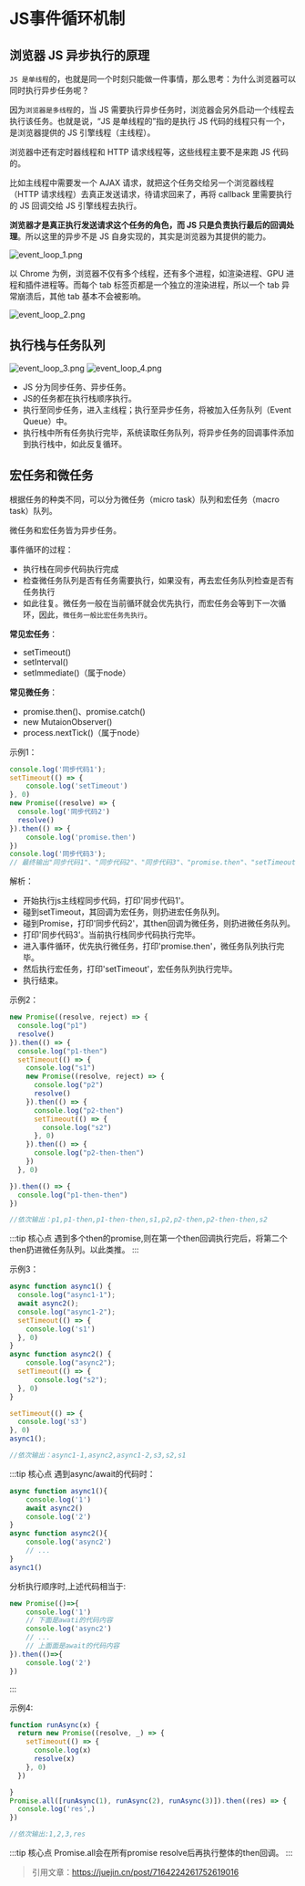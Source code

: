# JS事件循环机制


## 浏览器 JS 异步执行的原理

`JS 是单线程`的，也就是同一个时刻只能做一件事情，那么思考：为什么浏览器可以同时执行异步任务呢？

因为`浏览器是多线程`的，当 JS 需要执行异步任务时，浏览器会另外启动一个线程去执行该任务。也就是说，“JS 是单线程的”指的是执行 JS 代码的线程只有一个，是浏览器提供的 JS 引擎线程（主线程）。

浏览器中还有定时器线程和 HTTP 请求线程等，这些线程主要不是来跑 JS 代码的。

比如主线程中需要发一个 AJAX 请求，就把这个任务交给另一个浏览器线程（HTTP 请求线程）去真正发送请求，待请求回来了，再将 callback 里需要执行的 JS 回调交给 JS 引擎线程去执行。

**浏览器才是真正执行发送请求这个任务的角色，而 JS 只是负责执行最后的回调处理**。所以这里的异步不是 JS 自身实现的，其实是浏览器为其提供的能力。

![event_loop_1.png](/event_loop_1.png)

以 Chrome 为例，浏览器不仅有多个线程，还有多个进程，如渲染进程、GPU 进程和插件进程等。而每个 tab 标签页都是一个独立的渲染进程，所以一个 tab 异常崩溃后，其他 tab 基本不会被影响。

![event_loop_2.png](/event_loop_2.png)

## 执行栈与任务队列

![event_loop_3.png](/event_loop_3.png)
![event_loop_4.png](/event_loop_4.png)

- JS 分为同步任务、异步任务。
- JS的任务都在执行栈顺序执行。
- 执行至同步任务，进入主线程；执行至异步任务，将被加入任务队列（Event Queue）中。
- 执行栈中所有任务执行完毕，系统读取任务队列，将异步任务的回调事件添加到执行栈中，如此反复循环。


## 宏任务和微任务

根据任务的种类不同，可以分为微任务（micro task）队列和宏任务（macro task）队列。

微任务和宏任务皆为异步任务。

事件循环的过程：

- 执行栈在同步代码执行完成
- 检查微任务队列是否有任务需要执行，如果没有，再去宏任务队列检查是否有任务执行
- 如此往复。微任务一般在当前循环就会优先执行，而宏任务会等到下一次循环，因此，`微任务一般比宏任务先执行`。


**常见宏任务**：

- setTimeout()
- setInterval()
- setImmediate()（属于node）

**常见微任务**：

- promise.then()、promise.catch()
- new MutaionObserver()
- process.nextTick()（属于node）


示例1：

```js
console.log('同步代码1');
setTimeout(() => {
    console.log('setTimeout')
}, 0)
new Promise((resolve) => {
  console.log('同步代码2')
  resolve()
}).then(() => {
    console.log('promise.then')
})
console.log('同步代码3');
// 最终输出"同步代码1"、"同步代码2"、"同步代码3"、"promise.then"、"setTimeout"

```
解析：

- 开始执行js主线程同步代码，打印'同步代码1'。
- 碰到setTimeout，其回调为宏任务，则扔进宏任务队列。
- 碰到Promise，打印'同步代码2'，其then回调为微任务，则扔进微任务队列。
- 打印'同步代码3'。当前执行栈同步代码执行完毕。
- 进入事件循环，优先执行微任务，打印'promise.then'，微任务队列执行完毕。
- 然后执行宏任务，打印'setTimeout'，宏任务队列执行完毕。
- 执行结束。

示例2：

```js
new Promise((resolve, reject) => {
  console.log("p1")
  resolve()
}).then(() => {
  console.log("p1-then")
  setTimeout(() => {
    console.log("s1")
    new Promise((resolve, reject) => {
      console.log("p2")
      resolve()
    }).then(() => {
      console.log("p2-then")
      setTimeout(() => {
        console.log("s2")
      }, 0)
    }).then(() => {
      console.log("p2-then-then")
    })
  }, 0)

}).then(() => {
  console.log("p1-then-then")
})

//依次输出：p1,p1-then,p1-then-then,s1,p2,p2-then,p2-then-then,s2

```

:::tip 核心点
遇到多个then的promise,则在第一个then回调执行完后，将第二个then扔进微任务队列。以此类推。
::: 


示例3：

```js
async function async1() {
  console.log("async1-1");
  await async2();
  console.log("async1-2");
  setTimeout(() => {
    console.log('s1')
  }, 0)
}
async function async2() {
    console.log("async2");
  setTimeout(() => {
      console.log("s2");
  }, 0)
}

setTimeout(() => {
  console.log('s3')
}, 0)
async1();

//依次输出：async1-1,async2,async1-2,s3,s2,s1
```
:::tip 核心点
遇到async/await的代码时：

```js
async function async1(){
    console.log('1')
    await async2()
    console.log('2')
}
async function async2(){
    console.log('async2')
    // ...
}
async1()

```
分析执行顺序时,上述代码相当于:
```js
new Promise(()=>{
    console.log('1')
    // 下面是awati的代码内容
    console.log('async2')
    // ...
    // 上面面是await的代码内容
}).then(()=>{
    console.log('2')
})


```

:::


示例4:

```js
function runAsync(x) {
  return new Promise((resolve, _) => {
    setTimeout(() => {
      console.log(x)
      resolve(x)
    }, 0)
  })

}
Promise.all([runAsync(1), runAsync(2), runAsync(3)]).then((res) => {
  console.log('res',)
})

//依次输出:1,2,3,res
```
:::tip 核心点
Promise.all会在所有promise resolve后再执行整体的then回调。
:::


> 引用文章：https://juejin.cn/post/7164224261752619016
